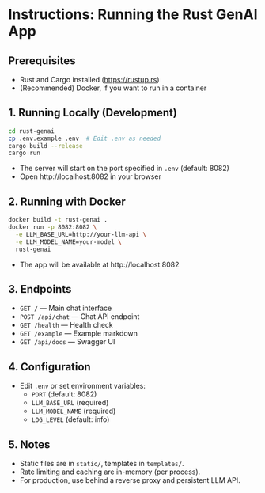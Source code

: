 # Instructions: Running the Rust GenAI App

## Prerequisites
- Rust and Cargo installed (https://rustup.rs)
- (Recommended) Docker, if you want to run in a container

## 1. Running Locally (Development)

```bash
cd rust-genai
cp .env.example .env  # Edit .env as needed
cargo build --release
cargo run
```

- The server will start on the port specified in `.env` (default: 8082)
- Open http://localhost:8082 in your browser

## 2. Running with Docker

```bash
docker build -t rust-genai .
docker run -p 8082:8082 \
  -e LLM_BASE_URL=http://your-llm-api \
  -e LLM_MODEL_NAME=your-model \
  rust-genai
```

- The app will be available at http://localhost:8082

## 3. Endpoints
- `GET /` — Main chat interface
- `POST /api/chat` — Chat API endpoint
- `GET /health` — Health check
- `GET /example` — Example markdown
- `GET /api/docs` — Swagger UI

## 4. Configuration
- Edit `.env` or set environment variables:
  - `PORT` (default: 8082)
  - `LLM_BASE_URL` (required)
  - `LLM_MODEL_NAME` (required)
  - `LOG_LEVEL` (default: info)

## 5. Notes
- Static files are in `static/`, templates in `templates/`.
- Rate limiting and caching are in-memory (per process).
- For production, use behind a reverse proxy and persistent LLM API.
